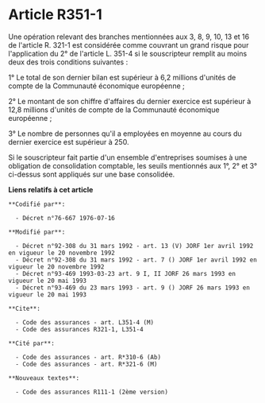 # Article R351-1

Une opération relevant des branches mentionnées aux 3, 8, 9, 10, 13 et 16 de l'article R. 321-1 est considérée comme couvrant
un grand risque pour l'application du 2° de l'article L. 351-4 si le souscripteur remplit au moins deux des trois conditions
suivantes :

1° Le total de son dernier bilan est supérieur à 6,2 millions d'unités de compte de la Communauté économique européenne ;

2° Le montant de son chiffre d'affaires du dernier exercice est supérieur à 12,8 millions d'unités de compte de la Communauté
économique européenne ;

3° Le nombre de personnes qu'il a employées en moyenne au cours du dernier exercice est supérieur à 250.

Si le souscripteur fait partie d'un ensemble d'entreprises soumises à une obligation de consolidation comptable, les seuils
mentionnés aux 1°, 2° et 3° ci-dessus sont appliqués sur une base consolidée.

**Liens relatifs à cet article**

	**Codifié par**:

	  - Décret n°76-667 1976-07-16

	**Modifié par**:

	  - Décret n°92-308 du 31 mars 1992 - art. 13 (V) JORF 1er avril 1992 en vigueur le 20 novembre 1992
	  - Décret n°92-308 du 31 mars 1992 - art. 7 () JORF 1er avril 1992 en vigueur le 20 novembre 1992
	  - Décret n°93-469 1993-03-23 art. 9 I, II JORF 26 mars 1993 en vigueur le 20 mai 1993
	  - Décret n°93-469 du 23 mars 1993 - art. 9 () JORF 26 mars 1993 en vigueur le 20 mai 1993

	**Cite**:

	  - Code des assurances - art. L351-4 (M)
	  - Code des assurances R321-1, L351-4

	**Cité par**:

	  - Code des assurances - art. R*310-6 (Ab)
	  - Code des assurances - art. R*321-6 (M)

	**Nouveaux textes**:

	  - Code des assurances R111-1 (2ème version)
